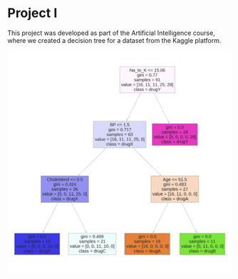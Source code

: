 # Project I
This project was developed as part of the Artificial Intelligence course, where we created a decision tree for a dataset from the Kaggle platform.

![alt text](https://github.com/MarceloReisxz/PUC-Minas/blob/main/Inteligencia-Artificial/Projeto%20I/Imagens/decision-tree.png)
